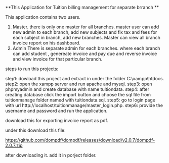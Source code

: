 **This Application for Tuition billing management for separate brranch **

This application contains two users.

1. Master.
      there is only one master for all branches. master user can add new admin to each branch, add new subjects and fix tax and fees for each subject in branch, add new branches.
      Master can view all branch invoice report on his dashboard.
2. Admin
     There is separate admin for each branches.
     where each branch can add student , genereate invoice and pay due and reverse invoice and view invoice for that particular branch.

steps to run this projects:

step1:  dowload this project and extract in under the folder C:\xampp\htdocs.
step2: open the xampp server and run apache and mysql.
step3: open phpmyadmin and create database with name tuitiondata.
step4: after creating database click the import button and choose the sql file from tuitionmanage folder named with tuitiondata.sql.
step5: go to login page with url http://localhost/tuitionmanage/master_login.php.
step6: provide the username and password and run the application.


download this for exporting invoice report as pdf.

under this download this file:

https://github.com/dompdf/dompdf/releases/download/v2.0.7/dompdf-2.0.7.zip

after downloading it. add it in porject folder.

   
